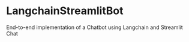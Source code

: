 # LangchainStreamlitBot

End-to-end implementation of a Chatbot using Langchain and Streamlit Chat



